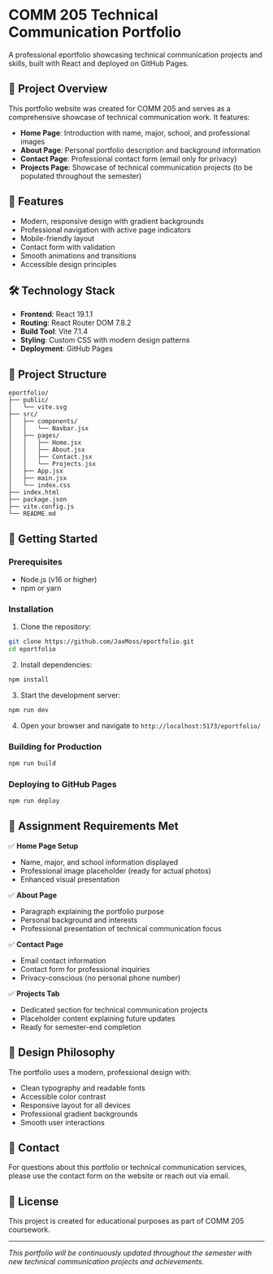 # COMM 205 Technical Communication Portfolio

A professional eportfolio showcasing technical communication projects and skills, built with React and deployed on GitHub Pages.

## 🎯 Project Overview

This portfolio website was created for COMM 205 and serves as a comprehensive showcase of technical communication work. It features:

- **Home Page**: Introduction with name, major, school, and professional images
- **About Page**: Personal portfolio description and background information
- **Contact Page**: Professional contact form (email only for privacy)
- **Projects Page**: Showcase of technical communication projects (to be populated throughout the semester)

## 🚀 Features

- Modern, responsive design with gradient backgrounds
- Professional navigation with active page indicators
- Mobile-friendly layout
- Contact form with validation
- Smooth animations and transitions
- Accessible design principles

## 🛠️ Technology Stack

- **Frontend**: React 19.1.1
- **Routing**: React Router DOM 7.8.2
- **Build Tool**: Vite 7.1.4
- **Styling**: Custom CSS with modern design patterns
- **Deployment**: GitHub Pages

## 📁 Project Structure

```
eportfolio/
├── public/
│   └── vite.svg
├── src/
│   ├── components/
│   │   └── Navbar.jsx
│   ├── pages/
│   │   ├── Home.jsx
│   │   ├── About.jsx
│   │   ├── Contact.jsx
│   │   └── Projects.jsx
│   ├── App.jsx
│   ├── main.jsx
│   └── index.css
├── index.html
├── package.json
├── vite.config.js
└── README.md
```

## 🚀 Getting Started

### Prerequisites
- Node.js (v16 or higher)
- npm or yarn

### Installation

1. Clone the repository:
```bash
git clone https://github.com/JaxMoss/eportfolio.git
cd eportfolio
```

2. Install dependencies:
```bash
npm install
```

3. Start the development server:
```bash
npm run dev
```

4. Open your browser and navigate to `http://localhost:5173/eportfolio/`

### Building for Production

```bash
npm run build
```

### Deploying to GitHub Pages

```bash
npm run deploy
```

## 📝 Assignment Requirements Met

✅ **Home Page Setup**
- Name, major, and school information displayed
- Professional image placeholder (ready for actual photos)
- Enhanced visual presentation

✅ **About Page**
- Paragraph explaining the portfolio purpose
- Personal background and interests
- Professional presentation of technical communication focus

✅ **Contact Page**
- Email contact information
- Contact form for professional inquiries
- Privacy-conscious (no personal phone number)

✅ **Projects Tab**
- Dedicated section for technical communication projects
- Placeholder content explaining future updates
- Ready for semester-end completion

## 🎨 Design Philosophy

The portfolio uses a modern, professional design with:
- Clean typography and readable fonts
- Accessible color contrast
- Responsive layout for all devices
- Professional gradient backgrounds
- Smooth user interactions

## 📧 Contact

For questions about this portfolio or technical communication services, please use the contact form on the website or reach out via email.

## 📄 License

This project is created for educational purposes as part of COMM 205 coursework.

---

*This portfolio will be continuously updated throughout the semester with new technical communication projects and achievements.*
